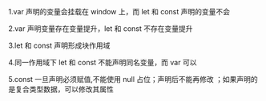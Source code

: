 1.var 声明的变量会挂载在 window 上，而 let 和 const 声明的变量不会

2.var 声明变量存在变量提升，let 和 const 不存在变量提升

3.let 和 const 声明形成块作用域

4.同一作用域下 let 和 const 不能声明同名变量，而 var 可以

5.const 一旦声明必须赋值,不能使用 null 占位；声明后不能再修改 ；如果声明的是复合类型数据，可以修改其属性

